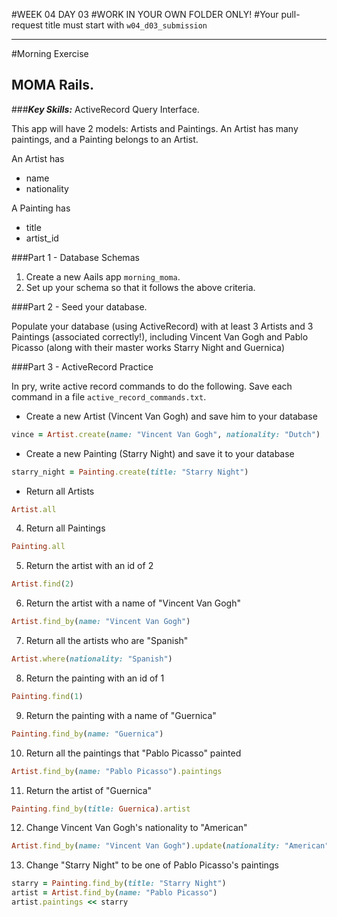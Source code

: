 #WEEK 04 DAY 03
#WORK IN YOUR OWN FOLDER ONLY!
#Your pull-request title must start with `w04_d03_submission`

___

#Morning Exercise

## MOMA Rails.
###***Key Skills:*** ActiveRecord Query Interface.

This app will have 2 models: Artists and Paintings. An Artist has many paintings, and a Painting belongs to an Artist.

An Artist has

* name
* nationality

A Painting has

* title
* artist_id

###Part 1 - Database Schemas

1. Create a new Aails app `morning_moma`.
2. Set up your schema so that it follows the above criteria.

###Part 2 - Seed your database.

Populate your database (using ActiveRecord) with at least 3 Artists and 3 Paintings (associated correctly!), including Vincent Van Gogh and Pablo Picasso (along with their master works Starry Night and Guernica)

###Part 3 - ActiveRecord Practice

In pry, write active record commands to do the following.  Save each command in a file `active_record_commands.txt`.

* Create a new Artist (Vincent Van Gogh) and save him to your database
```ruby
vince = Artist.create(name: "Vincent Van Gogh", nationality: "Dutch")
```

* Create a new Painting (Starry Night) and save it to your database
```ruby
starry_night = Painting.create(title: "Starry Night")
```
* Return all Artists
```ruby
Artist.all
```
4. Return all Paintings
```ruby 
Painting.all
```
5. Return the artist with an id of 2
```ruby
Artist.find(2)
```
6. Return the artist with a name of "Vincent Van Gogh"
```ruby
Artist.find_by(name: "Vincent Van Gogh")
```
7. Return all the artists who are "Spanish"
```ruby
Artist.where(nationality: "Spanish")
```
8. Return the painting with an id of 1
```ruby
Painting.find(1)
```

9. Return the painting with a name of "Guernica"
```ruby
Painting.find_by(name: "Guernica")
```

10. Return all the paintings that "Pablo Picasso" painted
```ruby
Artist.find_by(name: "Pablo Picasso").paintings
```
11. Return the artist of "Guernica"
```ruby
Painting.find_by(title: Guernica).artist
```
12. Change Vincent Van Gogh's nationality to "American"
```ruby
Artist.find_by(name: "Vincent Van Gogh").update(nationality: "American")
```
13. Change "Starry Night" to be one of Pablo Picasso's paintings
```ruby
starry = Painting.find_by(title: "Starry Night")
artist = Artist.find_by(name: "Pablo Picasso")
artist.paintings << starry 
```

